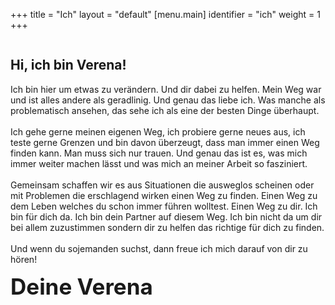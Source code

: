 +++
title = "Ich"
layout = "default"
[menu.main]
identifier = "ich"
weight = 1
+++
<!-- <div class="sub-hero img-ich"></div>
<h2 class="sub-hero-img-text">Hallo, ich bin Verena.</h2> -->
<div class="image-ego-container">
	<img id="image-ego" src="/img/verena.jpg" alt="">
	<h2>Hi, ich bin Verena!</h2>
	<p>Ich bin hier um etwas zu verändern. Und dir dabei zu helfen. Mein Weg war und ist alles andere als geradlinig. Und genau das liebe ich. Was manche als problematisch ansehen, das sehe ich als eine der besten Dinge überhaupt. <br> <br>
	Ich gehe gerne meinen eigenen Weg, ich probiere gerne neues aus, ich teste gerne Grenzen und bin davon überzeugt, dass man immer einen Weg finden kann. Man muss sich nur trauen.
	Und genau das ist es, was mich immer weiter machen lässt und was mich an meiner Arbeit so fasziniert. <br> <br>
	Gemeinsam schaffen wir es aus Situationen die ausweglos scheinen oder mit Problemen die erschlagend wirken einen Weg zu finden. Einen Weg zu dem Leben welches du schon immer führen wolltest. Einen Weg zu dir.
	Ich bin für dich da. Ich bin dein Partner auf diesem Weg. Ich bin nicht da um dir bei allem zuzustimmen sondern dir zu helfen das richtige für dich zu finden. <br> <br>
	Und wenn du sojemanden suchst, dann freue ich mich darauf von dir zu hören!</p>
	<h1 style="font-family: var(--font-signature-hero); font-size: 2.5em; margin: 0;">Deine Verena</h1>
</div>